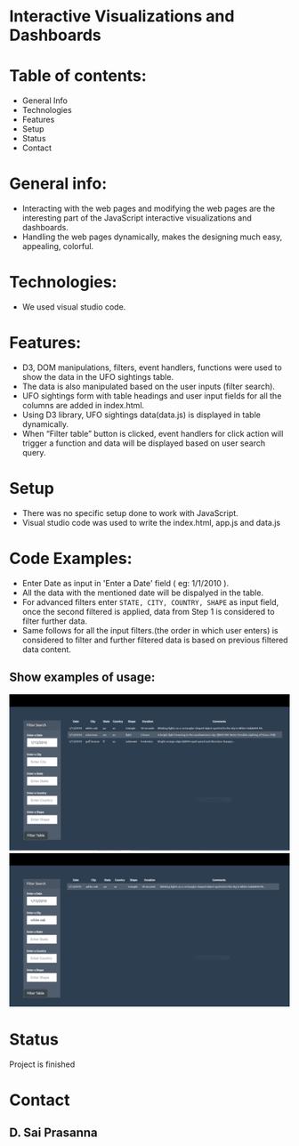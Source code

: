 # Interactive Visualizations and Dashboards

# Table of contents:
*	General Info
*	Technologies
*	Features
*	Setup
*	Status
*	Contact

# General info:
*	Interacting with the web pages and modifying the web pages are the interesting part of the JavaScript interactive visualizations and dashboards.
*	Handling the web pages dynamically, makes the designing much easy, appealing, colorful. 

# Technologies:
*	We used visual studio code.

# Features:
*	D3, DOM manipulations, filters, event handlers, functions were used to show the data in the UFO sightings table.
*	The data is also manipulated based on the user inputs (filter search).
*	UFO sightings form with table headings and user input fields for all the columns are added in index.html.
*	Using D3 library, UFO sightings data(data.js) is displayed in table dynamically.
*	When “Filter table” button is clicked, event handlers for click action will trigger a function and data will be displayed based on user search query.

# Setup
*	There was no specific setup done to work with JavaScript. 
*	Visual studio code was used to write the index.html, app.js and data.js

# Code Examples:
* Enter Date as input  in 'Enter a Date'  field ( eg: 1/1/2010 ).
* All the data with the mentioned date will be dispalyed in the table.
* For advanced filters enter `STATE, CITY, COUNTRY, SHAPE` as input field, once the second filtered is applied, data from Step 1 is considered to filter further data.
* Same follows for all the input filters.(the order in which user enters)
is considered to filter and further filtered data is based on previous filtered data content.
## Show examples of usage:

![date filtered table](./screenshots/date_filter.png)
![city filtered table](./screenshots/city_filter.png)


# Status
Project is finished


# Contact
## D. Sai Prasanna


